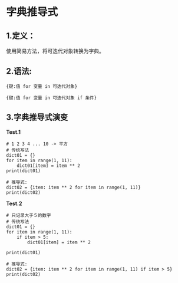 # 字典推导式

## 1.定义：

使用简易方法，将可迭代对象转换为字典。

## 2.语法:

```
{键:值 for 变量 in 可迭代对象}

{键:值 for 变量 in 可迭代对象 if 条件}
```

## 3.字典推导式演变

**Test.1**

```
# 1 2 3 4 ... 10 -> 平方
# 传统写法
dict01 = {}
for item in range(1, 11):
    dict01[item] = item ** 2
print(dict01)

# 推导式:
dict02 = {item: item ** 2 for item in range(1, 11)}
print(dict02)
```

**Test.2**

```
# 只记录大于５的数字
# 传统写法
dict01 = {}
for item in range(1, 11):
    if item > 5:
        dict01[item] = item ** 2

print(dict01)

# 推导式:
dict02 = {item: item ** 2 for item in range(1, 11) if item > 5}
print(dict02)
```
